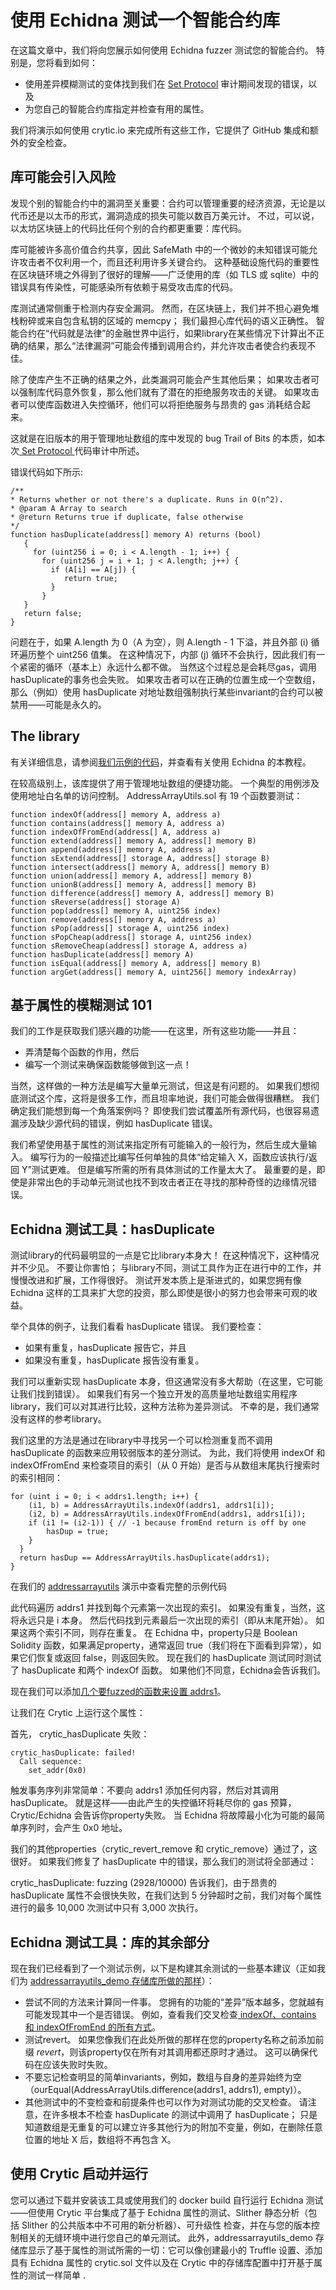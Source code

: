 # 使用 Echidna 测试一个智能合约库
在这篇文章中，我们将向您展示如何使用 Echidna fuzzer 测试您的智能合约。 特别是，您将看到如何：

- 使用差异模糊测试的变体找到我们在 [Set Protocol](https://github.com/trailofbits/publications/blob/master/reviews/setprotocol.pdf) 审计期间发现的错误，以及
- 为您自己的智能合约库指定并检查有用的属性。

我们将演示如何使用 crytic.io 来完成所有这些工作，它提供了 GitHub 集成和额外的安全检查。

## 库可能会引入风险
发现个别的智能合约中的漏洞至关重要：合约可以管理重要的经济资源，无论是以代币还是以太币的形式，漏洞造成的损失可能以数百万美元计。 不过，可以说，以太坊区块链上的代码比任何个别的合约都更重要：库代码。

库可能被许多高价值合约共享，因此 SafeMath 中的一个微妙的未知错误可能允许攻击者不仅利用一个，而且还利用许多关键合约。 这种基础设施代码的重要性在区块链环境之外得到了很好的理解——广泛使用的库（如 TLS 或 sqlite）中的错误具有传染性，可能感染所有依赖于易受攻击库的代码。

库测试通常侧重于检测内存安全漏洞。 然而，在区块链上，我们并不担心避免堆栈粉碎或来自包含私钥的区域的 memcpy； 我们最担心库代码的语义正确性。 智能合约在“代码就是法律”的金融世界中运行，如果library在某些情况下计算出不正确的结果，那么“法律漏洞”可能会传播到调用合约，并允许攻击者使合约表现不佳。

除了使库产生不正确的结果之外，此类漏洞可能会产生其他后果； 如果攻击者可以强制库代码意外恢复，那么他们就有了潜在的拒绝服务攻击的关键。 如果攻击者可以使库函数进入失控循环，他们可以将拒绝服务与昂贵的 gas 消耗结合起来。

这就是在旧版本的用于管理地址数组的库中发现的 bug Trail of Bits 的本质，如本次[ Set Protocol ](https://github.com/trailofbits/publications/blob/master/reviews/setprotocol.pdf)代码审计中所述。

错误代码如下所示:
```
/**
* Returns whether or not there's a duplicate. Runs in O(n^2).
* @param A Array to search
* @return Returns true if duplicate, false otherwise
*/
function hasDuplicate(address[] memory A) returns (bool)
   {
     for (uint256 i = 0; i < A.length - 1; i++) {
       for (uint256 j = i + 1; j < A.length; j++) {
         if (A[i] == A[j]) {
            return true;
         }
       }
   }
   return false;
}
```

问题在于，如果 A.length 为 0（A 为空），则 A.length - 1 下溢，并且外部 (i) 循环遍历整个 uint256 值集。 在这种情况下，内部 (j) 循环不会执行，因此我们有一个紧密的循环（基本上）永远什么都不做。 当然这个过程总是会耗尽gas，调用hasDuplicate的事务也会失败。 如果攻击者可以在正确的位置生成一个空数组，那么（例如）使用 hasDuplicate 对地址数组强制执行某些invariant的合约可以被禁用——可能是永久的。

## The library
有关详细信息，请参阅[我们示例的代码](https://github.com/crytic/addressarrayutils_demo)，并查看有关使用 Echidna 的本教程。

在较高级别上，该库提供了用于管理地址数组的便捷功能。 一个典型的用例涉及使用地址白名单的访问控制。 AddressArrayUtils.sol 有 19 个函数要测试：
```
function indexOf(address[] memory A, address a)
function contains(address[] memory A, address a)
function indexOfFromEnd(address[] A, address a)
function extend(address[] memory A, address[] memory B)
function append(address[] memory A, address a)
function sExtend(address[] storage A, address[] storage B)
function intersect(address[] memory A, address[] memory B)
function union(address[] memory A, address[] memory B)
function unionB(address[] memory A, address[] memory B)
function difference(address[] memory A, address[] memory B)
function sReverse(address[] storage A)
function pop(address[] memory A, uint256 index)
function remove(address[] memory A, address a)
function sPop(address[] storage A, uint256 index)
function sPopCheap(address[] storage A, uint256 index)
function sRemoveCheap(address[] storage A, address a)
function hasDuplicate(address[] memory A)
function isEqual(address[] memory A, address[] memory B)
function argGet(address[] memory A, uint256[] memory indexArray)
```
## 基于属性的模糊测试 101
我们的工作是获取我们感兴趣的功能——在这里，所有这些功能——并且：
- 弄清楚每个函数的作用，然后
- 编写一个测试来确保函数能够做到这一点！
  
当然，这样做的一种方法是编写大量单元测试，但这是有问题的。 如果我们想彻底测试这个库，这将是很多工作，而且坦率地说，我们可能会做得很糟糕。 我们确定我们能想到每一个角落案例吗？ 即使我们尝试覆盖所有源代码，也很容易遗漏涉及缺少源代码的错误，例如 hasDuplicate 错误。

我们希望使用基于属性的测试来指定所有可能输入的一般行为，然后生成大量输入。 编写行为的一般描述比编写任何单独的具体“给定输入 X，函数应该执行/返回 Y”测试更难。 但是编写所需的所有具体测试的工作量太大了。 最重要的是，即使是非常出色的手动单元测试也找不到攻击者正在寻找的那种奇怪的边缘情况错误。

## Echidna 测试工具：hasDuplicate
测试library的代码最明显的一点是它比library本身大！ 在这种情况下，这种情况并不少见。 不要让你害怕； 与library不同，测试工具作为正在进行中的工作，并慢慢改进和扩展，工作得很好。 测试开发本质上是渐进式的，如果您拥有像 Echidna 这样的工具来扩大您的投资，那么即使是很小的努力也会带来可观的收益。

举个具体的例子，让我们看看 hasDuplicate 错误。 我们要检查：
- 如果有重复，hasDuplicate 报告它，并且
- 如果没有重复，hasDuplicate 报告没有重复。
  
我们可以重新实现 hasDuplicate 本身，但这通常没有多大帮助（在这里，它可能让我们找到错误）。 如果我们有另一个独立开发的高质量地址数组实用程序library，我们可以对其进行比较，这种方法称为差异测试。 不幸的是，我们通常没有这样的参考library。

我们这里的方法是通过在library中寻找另一个可以检测重复而不调用 hasDuplicate 的函数来应用较弱版本的差分测试。 为此，我们将使用 indexOf 和 indexOfFromEnd 来检查项目的索引（从 0 开始）是否与从数组末尾执行搜索时的索引相同：

```
for (uint i = 0; i < addrs1.length; i++) {
    (i1, b) = AddressArrayUtils.indexOf(addrs1, addrs1[i]);
    (i2, b) = AddressArrayUtils.indexOfFromEnd(addrs1, addrs1[i]);
    if (i1 != (i2-1)) { // -1 because fromEnd return is off by one
        hasDup = true;
    }
  }
  return hasDup == AddressArrayUtils.hasDuplicate(addrs1);
}
```
在我们的 [addressarrayutils](https://github.com/crytic/addressarrayutils_demo/blob/348132cbb2eb4f0f6e887d426b3f2caeea311564/contracts/crytic.sol#L37-L54) 演示中查看完整的示例代码

此代码遍历 addrs1 并找到每个元素第一次出现的索引。 如果没有重复，当然，这将永远只是 i 本身。 然后代码找到元素最后一次出现的索引（即从末尾开始）。 如果这两个索引不同，则存在重复。 在 Echidna 中，property只是 Boolean Solidity 函数，如果满足property，通常返回 true（我们将在下面看到异常），如果它们恢复或返回 false，则返回失败。 现在我们的 hasDuplicate 测试同时测试了 hasDuplicate 和两个 indexOf 函数。 如果他们不同意，Echidna会告诉我们。

现在我们可以添加[几个要fuzzed的函数来设置 addrs1](https://github.com/crytic/addressarrayutils_demo/blob/348132cbb2eb4f0f6e887d426b3f2caeea311564/contracts/crytic.sol#L7-L35)。

让我们在 Crytic 上运行这个属性：

首先， crytic_hasDuplicate 失败：
```
crytic_hasDuplicate: failed!
  Call sequence:
    set_addr(0x0)
```
触发事务序列非常简单：不要向 addrs1 添加任何内容，然后对其调用 hasDuplicate。 就是这样——由此产生的失控循环将耗尽你的 gas 预算，Crytic/Echidna 会告诉你property失败。 当 Echidna 将故障最小化为可能的最简单序列时，会产生 0x0 地址。

我们的其他properties（crytic_revert_remove 和 crytic_remove）通过了，这很好。 如果我们修复了 hasDuplicate 中的错误，那么我们的测试将全部通过：

crytic_hasDuplicate: fuzzing (2928/10000) 告诉我们，由于昂贵的 hasDuplicate 属性不会很快失败，在我们达到 5 分钟超时之前，我们对每个属性进行的最多 10,000 次测试中只有 3,000 次执行。

## Echidna 测试工具：库的其余部分
现在我们已经看到了一个测试示例，以下是构建其余测试的一些基本建议（正如我们为 [addressarrayutils_demo 存储库所做的那样](https://github.com/crytic/addressarrayutils_demo/pull/1/files)）：

- 尝试不同的方法来计算同一件事。 您拥有的功能的“差异”版本越多，您就越有可能发现其中一个是否错误。 例如，查看我们交叉检查[ indexOf、contains 和 indexOfFromEnd 的所有方式](https://github.com/crytic/addressarrayutils_demo/blob/dbdf301d88c51454106c28d5b50220fd63cf647e/contracts/crytic.sol#L37-L84)。
- 测试revert。 如果您像我们在此处所做的那样在您的property名称之前添加前缀 _revert_，则该property仅在所有对其调用都还原时才通过。 这可以确保代码在应该失败时失败。
- 不要忘记检查明显的简单invariants，例如，数组与自身的差异始终为空（ourEqual(AddressArrayUtils.difference(addrs1, addrs1), empty)）。
- 其他测试中的不变检查和前提条件也可以作为对测试功能的交叉检查。 请注意，在许多根本不检查 hasDuplicate 的测试中调用了 hasDuplicate； 只是知道数组是无重复的可以建立许多其他行为的附加不变量，例如，在删除任意位置的地址 X 后，数组将不再包含 X。

## 使用 Crytic 启动并运行
您可以通过下载并安装该工具或使用我们的 docker build 自行运行 Echidna 测试——但使用 Crytic 平台集成了基于 Echidna 属性的测试、Slither 静态分析（包括 Slither 的公共版本中不可用的新分析器）、可升级性 检查，并在与您的版本控制相关的无缝环境中进行您自己的单元测试。 此外，addressarrayutils_demo 存储库显示了基于属性的测试所需的一切：它可以像创建最小的 Truffle 设置、添加具有 Echidna 属性的 crytic.sol 文件以及在 Crytic 中的存储库配置中打开基于属性的测试一样简单 .